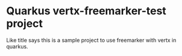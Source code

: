 # Quarkus vertx-freemarker-test project

Like title says this is a sample project to use freemarker with vertx in quarkus. 